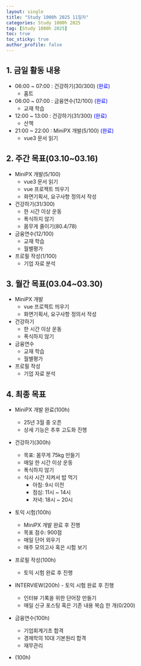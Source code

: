 ```yaml
---
layout: single
title: "Study 1000h 2025 11일차"
categories: Study 1000h 2025
tag: [Study 1000h 2025]
toc: true
toc_sticky: true
author_profile: false
---
```


## 1. 금일 활동 내용

* 06:00 ~ 07:00 : 건강하기(30/300) <span style = "color:blue">(완료)</span>
  * 홈트
* 06:00 ~ 07:00 : 금융연수(12/100) <span style = "color:blue">(완료)</span>
  * 교재 학습
* 12:00 ~ 13:00 : 건강하기(31/300) <span style = "color:blue">(완료)</span>
  * 산책
* 21:00 ~ 22:00 : MiniPX 개발(5/100) <span style = "color:blue">(완료)</span>
  * vue3 문서 읽기




##  2. 주간 목표(03.10~03.16)

* MiniPX 개발(5/100)
  * vue3 문서 읽기
  * vue 프로젝트 띄우기
  * 화면기획서, 요구사항 정의서 작성
* 건강하기(31/300)
  * 한 시간 이상 운동
  * 폭식하지 않기
  * 몸무게 줄이기(80.4/78)
* 금융연수(12/100)
  * 교재 학습
  * 월별평가
* 프로필 작성(1/100)
  * 기업 자료 분석




## 3. 월간 목표(03.04~03.30)

* MiniPX 개발
  * vue 프로젝트 띄우기
  * 화면기획서, 요구사항 정의서 작성
* 건강하기
  * 한 시간 이상 운동
  * 폭식하지 않기
* 금융연수
  * 교재 학습
  * 월별평가
* 프로필 작성
  * 기업 자료 분석



## 4. 최종 목표

* MiniPX 개발 완료(100h)
  * 25년 3월 중 오픈
  * 상세 기능은 추후 고도화 진행


* 건강하기(300h)

  * 목표: 몸무게 75kg 만들기
  * 매일 한 시간 이상 운동
  * 폭식하지 않기
  * 식사 시간 지켜서 밥 먹기
    * 아침: 9시 이전
    * 점심: 11시 ~ 14시
    * 저녁: 18시 ~ 20시
* 토익 시험(100h)

  * MiniPX 개발 완료 후 진행
  * 목표 점수: 900점
  * 매일 단어 외우기
  * 매주 모의고사 혹은 시험 보기
* 프로필 작성(100h)

  * 토익 시험 완료 후 진행
* INTERVIEW(200h) - 토익 시험 완료 후 진행
  * 인터뷰 기록을 위한 단어장 만들기
  * 매일 신규 포스팅 혹은 기존 내용 복습 한 개(0/200)
* 금융연수(100h)
  * 기업회계기초 합격
  * 경제학의 10대 기본원리 합격
  * 재무관리
* (100h)

